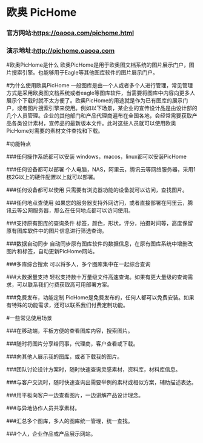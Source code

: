 ﻿# 欧奥 PicHome

### 官方网站:https://oaooa.com/pichome.html
### 演示地址:http://pichome.oaooa.com

#欧奥PicHome是什么
欧奥PicHome是用于欧奥图文档系统的图片展示门户，图片搜索引擎。也能够用于Eagle等其他图库软件的图片展示门户。

#为什么使用欧奥PicHome
一般图库是由一个人或者多个人进行管理，常见管理方式是采用欧奥图文档系统或者eagle等图库软件，当需要将图库中内容向更多人展示个下载时就不太方便了。欧奥PicHome的用途就是作为已有图库的展示门户，或者图片搜索引擎来使用。例如以下场景，某企业的宣传设计品是由设计部的几个人员管理。企业的其他部门和产品代理商遍布在全国各地，会经常需要获取产品各类设计素材，宣传品的最新版本文件。此时这些人员就可以使用欧奥PicHome对需要的素材文件查找和下载。


#功能特点

###任何操作系统都可以安装
windows，macos，linux都可以安装PicHome

###任何设备都可以部署
个人电脑，NAS，阿里云，腾讯云等网络服务器，采用1核2G以上的硬件配置以上就可以部署。

###任何设备都可以使用
只需要有浏览器功能的设备就可以访问，查找图片。

###任何地点查使用
如果您的服务器支持外网访问，或者直接部署在阿里云，腾讯云等公网服务器，那么在任何地点都可以访问使用。

###支持原有图库的查询条件
标签，颜色，形状，评分，拍摄时间等，高度保留原有图库软件中的图片信息进行筛选查询。

###数据自动同步
自动同步原有图库软件的数据信息，在原有图库系统中增删改图片和标签，自动更新PicHome网站。

###多库综合搜索
可以将多人，多个图库集中在一起综合查询

###大数据量支持
轻松支持数十万量级文件高速查询。如果有更大量级的查询需求，可以联系我们付费获取高可用部署方案。

###免费发布，功能定制
PicHome是免费发布的，任何人都可以免费安装。如果有特殊的功能需求，还可以联系我们付费定制功能。


#一些常见使用场景

###在移动端，平板方便的查看图库内容，搜索图片。

###随时将图片分享给同事，代理商，客户查看或下载。

###向其他人展示我的图库，或者下载我的图片。

###团队讨论设计方案时，随时快速查询灵感素材，资料库，材料库信息。

###与客户交流时，随时快速查询出需要举例的素材或相似方案，辅助描述表达。

###用平板向客户一边查看图片，一边讲解产品设计理念。

###与异地协作人员共享素材。

###汇总多个图库，多人的图库统一管理，统一查找。

###个人，企业作品或产品展示网站。


